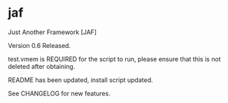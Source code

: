 # jaf
Just Another Framework [JAF]


Version 0.6 Released. 

test.vmem is REQUIRED for the script to run, please ensure that this is not deleted after obtaining. 

README has been updated, install script updated.

See CHANGELOG for new features.
